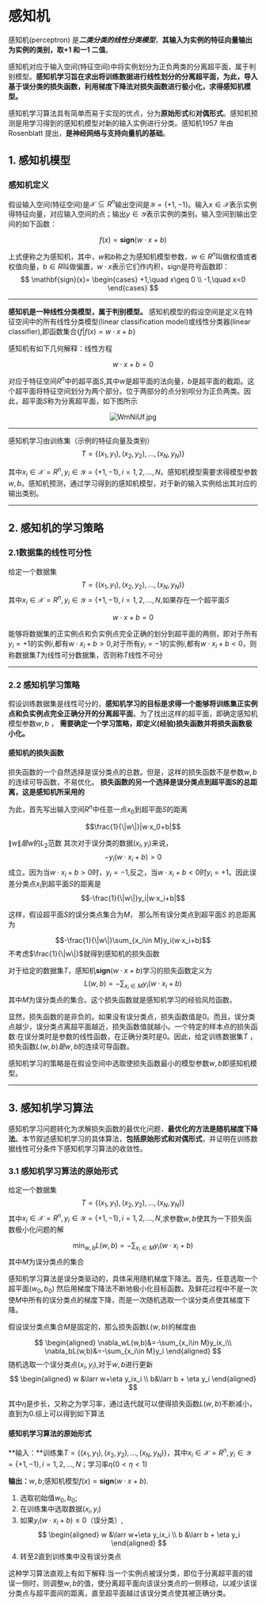 # 感知机

感知机(perceptron) 是***二类分类的线性分类模型***，**其输入为实例的特征向量输出为实例的类别，取+1 和一1 二值**。

感知机对应于输入空间(特征空间)中将实例划分为正负两类的分离超平面，属于判别模型。**感知机学习旨在求出将训练数据进行线性划分的分离超平面，为此，导入基于误分类的损失函数，利用梯度下降法对损失函数进行极小化，求得感知机模型。**

感知机学习算法具有简单而易于实现的优点，分为**原始形式**和**对偶形式**。感知机预测是用学习得到的感知机模型对新的输入实例进行分类。感知机1957 年由Rosenblatt 提出，**是神经网络与支持向量机的基础**。

## 1. 感知机模型

### 感知机定义

假设输入空间(特征空间)是$\mathcal{X}\subseteq R^n$输出空间是$\mathcal{Y}=\{+1,-1\}$。输入$x\in\mathcal{X}$表示实例得特征向量，对应输入空间的点；输出$y\in\mathcal{\mathcal{Y}}$表示实例的类别。输入空间到输出空间的如下函数：

$$f(x)=\mathbf{sign}(w ·x+b)$$

上式便称之为感知机，其中，$w$和$b$称之为感知机模型参数，$w\in R^n$叫做权值或者权值向量，$b\in R$叫做偏置，$w·x$表示它们作内积，sign是符号函数即：
$$
\mathbf{sign}(x)=
\begin{cases}
     +1,\quad x\geq 0 \\
    -1,\quad x<0
\end{cases}
$$

---

**感知机是一种线性分类模型，属于判别模型。** 感知机模型的假设空间是定义在特征空间中的所有线性分类模型(linear classification model)或线性分类器(linear classifier),即函数集合$\{f|f(x)=w·x+b\}$

感知机有如下几何解释：线性方程

$$w·x+b=0$$

对应于特征空间$R^n$中的超平面$S$,其中$w$是超平面的法向量，$b$是超平面的截距。这个超平面将特征空间划分为两个部分。位于两部分的点分别呗分为正负两类。因此，超平面$S$称为分离超平面，如下图所示

<center><img src="https://z3.ax1x.com/2021/07/15/WmNiUf.jpg" alt="WmNiUf.jpg" border="0" /></center>

---
感知机学习由训练集（示例的特征向量及类别）
$$T=\{(x_1, y_1), (x_2,y_2),...,(x_N,y_N)\}$$

其中$x_i \in \mathcal{X}=R^n, y_i \in \mathcal{Y}=\{+1,-1\},i=1,2,...,N$。感知机模型需要求得模型参数$w,b$。感知机预测，通过学习得到的感知机模型，对于新的输入实例给出其对应的输出类别。

---

## 2. 感知机的学习策略

### 2.1数据集的线性可分性

给定一个数据集
$$T=\{(x_1, y_1), (x_2,y_2),...,(x_N,y_N)\}$$
其中$x_i \in \mathcal{X}=R^n, y_i \in \mathcal{Y}=\{+1,-1\},i=1,2,...,N$,如果存在一个超平面$S$

$$w·x+b=0$$

能够将数据集的正实例点和负实例点完全正确的划分到超平面的两侧，即对于所有$y_i=+1$的实例$i$,都有$w·x_i+b > 0$,对于所有$y_i=-1$的实例$i$,都有$w·x_i+b < 0$，则称数据集$T$为线性可分数据集，否则称$T$线性不可分

---

### 2.2 感知机学习策略

假设训练数据集是线性可分的，**感知机学习的目标是求得一个能够将训练集正实例点和负实例点完全正确分开的分离超平面**。为了找出这样的超平面，即确定感知机模型参数$w,b$ ， **需要确定一个学习策略，即定义(经验)损失函数并将损失函数极小化。**

#### 感知机的损失函数

损失函数的一个自然选择是误分类点的总数。但是，这样的损失函数不是参数$w,b$的连续可导函数，不易优化。
**损失函数的另一个选择是误分类点到超平面S的总距离，这是感知机所采用的**

为此，首先写出输入空间$R^n$中任意一点$x_0$到超平面$S$的距离

$$\frac{1}{\|w\|}|w·x_0+b|$$

$\|w\|是w$的$L_2$范数
其次对于误分类的数据$(x_i,y_i)$来说，
$$-y_i(w·x_i+b)>0$$
成立。因为当$w·x_i+b>0$时，$y_i = -1$,反之，当$w·x_i+b<0$时$y_i = +1$。因此误差分类点$x_i$到超平面$S$的距离是
$$-\frac{1}{\|w\|}y_i|w·x_i+b|$$

这样，假设超平面$S$的误分类点集合为$M$， 那么所有误分类点到超平面$S$ 的总距离为

$$-\frac{1}{\|w\|}\sum_{x_i\in M}y_i(w·x_i+b)$$
不考虑$\frac{1}{\|w\|}$就得到感知机的损失函数

对于给定的数据集$T$，感知机$\mathbf{sign}(w·x+b)$学习的损失函数定义为
$$L(w,b) = - \sum_{x_i\in M}y_i(w·x_i+b)$$
其中$M$为误分类点的集合。这个损失函数就是感知机学习的经验风险函数。

显然，损失函数的是非负的。如果没有误分类点，损失函数值是0。而且，误分类点越少，误分类点离超平面越近，损失函数值就越小。一个特定的样本点的损失函数:在误分类时是参数的线性函数，在正确分类时是0。因此，给定训练数据集$T$ ， 损失函数$L(w,b)是w , b$的连续可导函数。

感知机学习的策略是在假设空间中选取使损失函数最小的模型参数$w , b$即感知机模型。

---

## 3. 感知机学习算法

感知机学习问题转化为求解损失函数的最优化问题，**最优化的方法是随机梯度下降法**。本节叙述感知机学习的具体算法，**包括原始形式和对偶形式**，并证明在训练数据线性可分条件下感知机学习算法的收敛性。

### 3.1 感知机学习算法的原始形式

给定一个数据集
$$T=\{(x_1, y_1), (x_2,y_2),...,(x_N,y_N)\}$$
其中$x_i \in \mathcal{X}=R^n, y_i \in \mathcal{Y}=\{+1,-1\},i=1,2,...,N$,求参数$w,b$使其为一下损失函数极小化问题的解

$$\min_{w,b}L(w,b)=-\sum_{x_i\in M}y_i(w·x_i+b)$$
其中$M$为误分类点的集合

感知机学习算法是误分类驱动的，具体采用随机梯度下降法。首先，任意选取一个超平面$(w_0,b_0)$ 然后用梯度下降法不断地极小化目标函数。及鲜花过程中不是一次使$M$中所有的误分类点的梯度下降，而是一次随机选取一个误分类点使其梯度下降。

假设误分类点集合$M$是固定的，那么损失函数$L(w,b)$的梯度由

$$
\begin{aligned}
    \nabla_wL(w,b)&=-\sum_{x_i\in M}y_ix_i\\
    \nabla_bL(w,b)&=-\sum_{x_i\in M}y_i
\end{aligned}
$$
随机选取一个误分类点$(x_i,y_i)$,对于$w,b$进行更新
$$
\begin{aligned}
    w &\larr w+\eta y_ix_i \\
    b&\larr b + \eta y_i
\end{aligned}
$$

其中$\eta$是步长，又称之为学习率，通过迭代就可以使得损失函数$L(w,b)$不断减小，直到为0.综上可以得到如下算法

#### 感知机学习算法的原始形式

**输入：**训练集$T=\{(x_1, y_1), (x_2,y_2),...,(x_N,y_N)\}$，其中$x_i \in \mathcal{X}=R^n, y_i \in \mathcal{Y}=\{+1,-1\},i=1,2,...,N$；学习率$\eta (0<\eta<1)$

**输出：**$w,b;$感知机模型$f(x)=\mathbf{sign}(w·x+b)$.

1. 选取初始值$w_0,b_0$;
2. 在训练集中选取数据$(x_i,y_i)$
3. 如果$y_i(w·x_i+b) \leq 0$（误分类）,
   $$
   \begin{aligned}
       w &\larr w+\eta y_ix_i \\
       b &\larr b + \eta y_i
   \end{aligned}
   $$
4. 转至$2$直到训练集中没有误分类点

这种学习算法直观上有如下解释:当一个实例点被误分类，即位于分离超平面的错误一侧时，则调整$w,b$的值，使分离超平面向该误分类点的一侧移动，以减少该误分类点与超平面间的距离，直至超平面越过该误分类点使其被正确分类。
